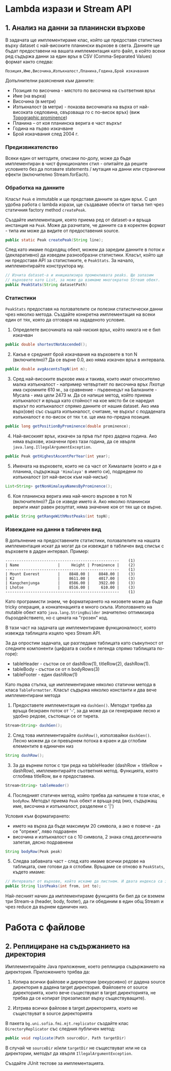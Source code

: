 # Lambda изрази и Stream API

## 1. Анализ на данни за планински върхове

В задачата ще имплементираме клас, който ще предоставя статистика върху dataset с най-високите планински върхове в света. Данните ще бъдат предоставени на вашата имплементация като файл, в който всеки ред съдържа данни за един връх в CSV (Comma-Separated Values) формат както следва:

`Позиция,Име,Височина,Изпъкналост,Планина,Година,Брой изкачвания`

Допълнителни разяснения към данните:

  - Позиция по височина - мястото по височина на съответния връх
  - Име (на върха)
  - Височина (в метри)
  - Изпъкналост (в метри) - показва височината на върха от най-високата седловина, свързваща го с по-висок връх) (виж [Topographic prominence](https://en.wikipedia.org/wiki/Topographic_prominence))
  - Планина – от коя планинска верига е част върхът
  - Година на първо изкачване
  - Брой изкачвания след 2004 г.

### Предизвикателство

Всеки един от методите, описани по-долу, може да бъде имплементиран в чист функционален стил - опитайте да решите условието без да ползвате statements / мутация на данни или странични ефекти (включително Stream.forEach).

### Обработка на данните

Класът `Peak` е immutable и ще представя данните за един връх. С цел удобна работа с lambda изрази, ще създаваме обекти от такъв тип чрез статичния factory method `createPeak`.

Създайте имплементация, която приема ред от dataset-a и връща инстанция на `Peak`. Може да разчитате, че данните са в коректен формат - типа им може да видите от предоставения source.

```java
public static Peak createPeak(String line);
```

След като имаме подходящ обект, можем да заредим данните в поток и (декларативно) да изведем разнообразни статистики. Класът, който ще ни предоставя API за статистиките, е `PeakStats`. За начало, имплементирайте конструктора му.

```java
// Изчита dataset-а и инициализира променливата peaks. Ще запазим
// върховете като List, за може да взимаме многократно Stream обект.
public PeakStats(String datasetPath)
```

### Статистики

`PeakStats` предоставя на ползвателите си полезни статистически данни чрез няколко метода. Създайте конкретна имплементация на всеки един от тях, която да отговаря на зададеното условие.

1. Определете височината на най-ниския връх, който никога не е бил изкачван

```java
public double shortestNotAscended();
```

2. Какъв е средният брой изкачвания на върховете в топ N (включително)? Да се върне 0.0, ако няма изкачен връх в интервала.

```java
public double avgAscentsTopN(int n);
```

3. Сред най-високите върхове има и такива, които имат относително малка изпъкналост - например четвъртият по височина връх Лхотце има скромните 610 м., за сравнение - първенецът на Балканите - Мусала - има цели 2473 м. Да се напише метод, който приема изпъкналост и връща като стойност на кое място би се наредил върхът по изпъкналост спрямо данните от нашия dataset. Ако има върх(ове) със същата изпъкналост, считаме, че върхът с подадената изпъкналост е по-висок от тях т.е. ще има по-предна позиция.

```java
public long getPositionByProminence(double prominence);
```

4. Най-високият връх, изкачен за пръв път през дадена година. Ако няма върхове, изкачени през тази година, да се хвърля `java.lang.IllegalArgumentException`.

```java
public Peak getHighestAscentPerYear(int year);
```

5. Имената на върховете, които не са част от Хималаите (която и да е планина, съдържащa `'Himalaya'` в името си), подредени по изпъкналост (от най-висок към най-нисък)

```java
List<String> getNonHimalayaNamesByProminence();
```

6. Коя планинска верига има най-много върхове в топ N (включително)? Да се изведе името ѝ. Ако няколко планински вериги имат равен резултат, няма значение коя от тях ще се върне.

```java
public String getRangeWithMostPeaks(int topN);
```

### Извеждане на данни в табличен вид

В допълнение на предоставените статистики, ползвателите на нашата имплементация искат да могат да си извеждат в табличен вид списък с върховете в даден интервал. Пример:

```
--------------------------------------------------    (1)
| Name                 |     Height | Prominence |    (2)
--------------------------------------------------    (1)
| Mount Everest        |    8848.00 |    8848.00 |    (3)
| K2                   |    8611.00 |    4017.00 |    (3)
| Kangchenjunga        |    8586.00 |    3922.00 |    (3)
| Lhotse               |    8516.00 |     610.00 |    (3)
--------------------------------------------------    (1)
```

Като програмисти знаем, че форматирането на низовете може да бъде tricky операция, а конкатенацията е много скъпа. Използването на mutable обект като `java.lang.StringBuilder` значително оптимизира бързодействието, но с цената на "грозен" код.

В тази част на задачата ще имплементираме функционалност, която извежда таблицата изцяло чрез Stream API.

За да опростим задачата, ще разгледаме таблицата като съвкупност от следните компоненти (цифрата в скоби е легенда спрямо таблицата по-горе):

  - tableHeader - състои се от dashRow(1), titleRow(2), dashRow(1).
  - tableBody - състои се от n bodyRows(3)
  - tableFooter - един dashRow(1)

Като първа стъпка, ще имплементираме няколко статични метода в класа `TableFormatter`. Класът съдържа няколко константи и два вече имплементирани метода

1. Предоставете имплементация на `dashGen()`. Методът трябва да връща безкраен поток от '-', за да може да си генерираме лесно и удобно редове, състоящи се от тирета.

```java
Stream<String> dashGen();
```

2. След това имплементирайте `dashRow()`, използвайки `dashGen()`. Лесно можем да си превърнем потока в краен и да сглобим елементите в единичен низ

```java
String dashRow();
```

3. За да върнем поток с три реда на tableHeader (dashRow + titleRow + dashRow), имплементирайте съответния метод. Функцията, която сглобява titleRow, ви е предоставена.

```java
Stream<String> tableHeader()
```

4. Последният статичен метод, който трябва да напишем в този клас, е `bodyRow`. Методът приема `Peak` обект и връща ред (низ, съдържащ име, височина и изпъкналост, разделени с '|')

Условия към форматирането:

  - името на върха да бъде максимум 20 символа, а ако е повече - да се "отреже", ляво подравнен
  - височина и изпъкналост са с 10 символа, 2 знака след десетичната запетая, дясно подравнени

```java
String bodyRow(Peak peak)
```

5. Следва забавната част - след като имаме всички редове на таблицата, сме готови да я сглобим. Връщаме се отново в `PeakStats`, където имаме:

```java
// Интервалът от върхове, който искаме да листнем. И двата индекса са inclusive
public String listPeaks(int from, int to);
```

Най-лесният начин да имплементираме функцията би бил да си вземем три Stream-a (header, body, footer), да ги обединим в един общ Stream и чрез reduce да върнем единичен низ.

# Работа с файлове

## 2. Реплициране на съдържанието на директория

Имплементирайте Java приложение, което реплицира съдържанието на директория. Приложението трябва да:

1. Копира всички файлове и директории (рекурсивно) от дадена source директория в дадена target директория. Файловете от source директорията, които вече съществуват в target директорията, не трябва да се копират (презаписват върху съществуващите).

2. Изтрива всички файлове в target директорията, които не съществуват в source директорията

В пакета `bg.uni.sofia.fmi.mjt.replicator` създайте клас `DirectoryReplicator` със следния публичен метод:

```java
public void replicate(Path sourceDir, Path targetDir)
```

В случай че `sourceDir` и/или `targetDir` не съществуват или не са директории, методът да хвърля `IllegalArgumentException`.

Създайте JUnit тестове за имплементацията.
